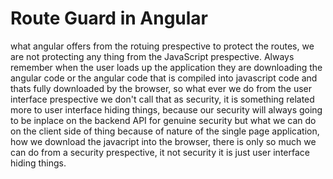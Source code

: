# Route Guard in Angular

what angular offers from the rotuing prespective to protect the routes, we are not protecting any thing from the JavaScript prespective. Always remember when the user loads up the application they are downloading the angular code or the angular code that is compiled into javascript code and thats fully downloaded by the browser, so what ever we do from the user interface prespective we don't call that as security, it is something related more to user interface hiding things, because our security will always going to be inplace on the backend API for genuine security but what we can do on the client side of thing because of nature of the single page application, how we download the javacript into the browser, there is only so much  we can do from a security prespective, it not security it is just user interface hiding things.